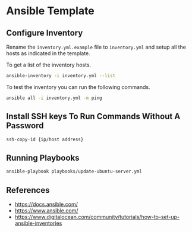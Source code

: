 # Ansible Template

## Configure Inventory

Rename the `inventory.yml.example` file to `inventory.yml` and setup all the hosts as indicated in the template.

To get a list of the inventory hosts.

```bash
ansible-inventory -i inventory.yml --list
```

To test the inventory you can run the following commands.

```bash
ansible all -i inventory.yml -m ping
```

## Install SSH keys To Run Commands Without A Password

```bash
ssh-copy-id {ip/host address}
```

## Running Playbooks

```bash
ansible-playbook playbooks/update-ubuntu-server.yml
```

## References

- <https://docs.ansible.com/>
- <https://www.ansible.com/>
- <https://www.digitalocean.com/community/tutorials/how-to-set-up-ansible-inventories>
